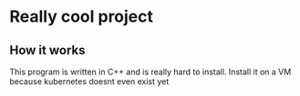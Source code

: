 # Really cool project

## How it works

This program is written in C++ and is really hard to install. Install it on a VM because kubernetes doesnt even exist yet
